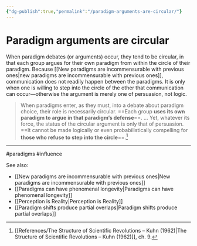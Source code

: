 ```yaml
---
{"dg-publish":true,"permalink":"/paradigm-arguments-are-circular/"}
---
```



# Paradigm arguments are circular

When paradigm debates (or arguments) occur, they tend to be circular, in that each group argues for their own paradigm from within the circle of their paradigm. Because [[New paradigms are incommensurable with previous ones\|new paradigms are incommensurable with previous ones]], communication does not readily happen between the paradigms. It is only when one is willing to step into the circle of the other that communication can occur—otherwise the argument is merely one of persuasion, not logic.

> When paradigms enter, as they must, into a debate about paradigm choice, their role is necessarily circular. ==Each group **uses its own paradigm to argue in that paradigm’s defense**==. … Yet, whatever its force, the status of the circular argument is only that of persuasion. ==It cannot be made logically or even probabilistically compelling for **those who refuse to step into the circle**==.[^1]


---
#paradigms #influence 

See also:
- [[New paradigms are incommensurable with previous ones\|New paradigms are incommensurable with previous ones]]
- [[Paradigms can have phenomenal longevity\|Paradigms can have phenomenal longevity]]
- [[Perception is Reality\|Perception is Reality]]
- [[Paradigm shifts produce partial overlaps\|Paradigm shifts produce partial overlaps]]

[^1]: [[References/The Structure of Scientific Revolutions – Kuhn (1962)\|The Structure of Scientific Revolutions – Kuhn (1962)]], ch. 9.